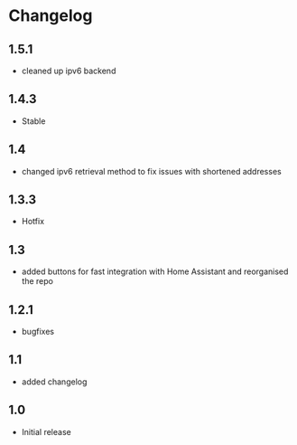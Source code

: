 # Changelog

## 1.5.1
 - cleaned up ipv6 backend

## 1.4.3
 - Stable

## 1.4
 - changed ipv6 retrieval method to fix issues with shortened addresses

## 1.3.3
 - Hotfix

## 1.3
 - added buttons for fast integration with Home Assistant and reorganised the repo

## 1.2.1
- bugfixes

## 1.1
- added changelog

## 1.0
- Initial release
